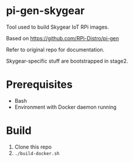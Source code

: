 # pi-gen-skygear

Tool used to build Skygear IoT RPi images.

Based on https://github.com/RPi-Distro/pi-gen

Refer to original repo for documentation.

Skygear-specific stuff are bootstrapped in stage2.

# Prerequisites

- Bash
- Environment with Docker daemon running

# Build

1. Clone this repo
2. `./build-docker.sh`
